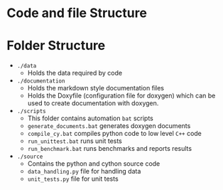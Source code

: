 # Code and file Structure

# Folder Structure
+ `./data` 
    + Holds the data required by code
+ `./documentation`
    + Holds the markdown style documentation files
    + Holds the Doxyfile (configuration file for doxygen) which can be used to create documentation with doxygen.
+ `./scripts`
    + This folder contains automation `bat` scripts
    + `generate_documents.bat` generates doxygen documents
    + `compile_cy.bat` compiles python code to low level `C++` code
    + `run_unittest.bat` runs unit tests
    + `run_benchmark.bat` runs benchmarks and reports results
+ `./source`
    + Contains the python and cython source code
    + `data_handling.py` file for handling data
    + `unit_tests.py` file for unit tests

